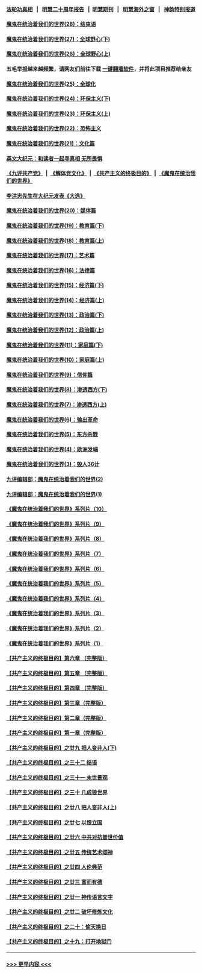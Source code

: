 #### [法轮功真相](https://github.com/gfw-breaker/truth/blob/master/README.md?t=0) &nbsp;&nbsp;|&nbsp;&nbsp; [明慧二十周年报告](https://github.com/gfw-breaker/mh-reports/blob/master/README.md?t=0) &nbsp;&nbsp;|&nbsp;&nbsp;[明慧期刊](https://github.com/gfw-breaker/mh-qikan) &nbsp;&nbsp;|&nbsp;&nbsp; [明慧海外之窗](https://github.com/gfw-breaker/mh-news/blob/master/README.md?t=0) &nbsp;&nbsp;|&nbsp;&nbsp; [神韵特别报道](https://github.com/gfw-breaker/mh-news/blob/master/shenyun.md?t=0)
#### [魔鬼在统治着我们的世界(28)：结束语](../pages/nsc422/n10936246.md?t=06260551) 
#### [魔鬼在统治着我们的世界(27)：全球野心(下)](../pages/nsc422/n10928319.md?t=06260551) 
#### [魔鬼在统治着我们的世界(26)：全球野心(上)](../pages/nsc422/n10900318.md?t=06260551) 
#### 五毛举报越来越频繁，请网友们前往下载 [一键翻墙软件](https://github.com/gfw-breaker/ssr-accounts)，并将此项目推荐给亲友
#### [魔鬼在统治着我们的世界(25)：全球化](../pages/nsc422/n10788205.md?t=06260551) 
#### [魔鬼在统治着我们的世界(24)：环保主义(下)](../pages/nsc422/n10695307.md?t=06260551) 
#### [魔鬼在统治着我们的世界(23)：环保主义(上)](../pages/nsc422/n10688613.md?t=06260551) 
#### [魔鬼在统治着我们的世界(22)：恐怖主义](../pages/nsc422/n10614727.md?t=06260551) 
#### [魔鬼在统治着我们的世界(21)：文化篇](../pages/nsc422/n10597706.md?t=06260551) 
#### [英文大纪元：和读者一起寻真相 无所畏惧](../pages/nsc422/n12542027.md?t=06260551) 
#### [《九评共产党》](https://github.com/begood0513/9ping.md/blob/master/README.md) &nbsp;|&nbsp; [《解体党文化》](../../../../jtdwh.md/blob/master/README.md)  &nbsp;|&nbsp; [《共产主义的终极目的》](../../../../gczydzjmd.md/blob/master/README.md) &nbsp;|&nbsp; [《魔鬼在统治我们的世界》](../../../../mgztzwmdsj.md/blob/master/README.md) 
#### [李洪志先生在大纪元发表《大选》](../pages/nsc422/n12534746.md?t=06260551) 
#### [魔鬼在统治着我们的世界(20)：媒体篇](../pages/nsc422/n10586579.md?t=06260551) 
#### [魔鬼在统治着我们的世界(19)：教育篇(下)](../pages/nsc422/n10564808.md?t=06260551) 
#### [魔鬼在统治着我们的世界(18)：教育篇(上)](../pages/nsc422/n10526970.md?t=06260551) 
#### [魔鬼在统治着我们的世界(17)：艺术篇](../pages/nsc422/n10499093.md?t=06260551) 
#### [魔鬼在统治着我们的世界(16)：法律篇](../pages/nsc422/n10485969.md?t=06260551) 
#### [魔鬼在统治着我们的世界(15)：经济篇(下)](../pages/nsc422/n10469975.md?t=06260551) 
#### [魔鬼在统治着我们的世界(14)：经济篇(上)](../pages/nsc422/n10457370.md?t=06260551) 
#### [魔鬼在统治着我们的世界(13)：政治篇(下)](../pages/nsc422/n10448270.md?t=06260551) 
#### [魔鬼在统治着我们的世界(12)：政治篇(上)](../pages/nsc422/n10444576.md?t=06260551) 
#### [魔鬼在统治着我们的世界(11)：家庭篇(下)](../pages/nsc422/n10440961.md?t=06260551) 
#### [魔鬼在统治着我们的世界(10)：家庭篇(上)](../pages/nsc422/n10435448.md?t=06260551) 
#### [魔鬼在统治着我们的世界(9)：信仰篇](../pages/nsc422/n10432159.md?t=06260551) 
#### [魔鬼在统治着我们的世界(8)：渗透西方(下)](../pages/nsc422/n10429603.md?t=06260551) 
#### [魔鬼在统治着我们的世界(7)：渗透西方(上)](../pages/nsc422/n10426013.md?t=06260551) 
#### [魔鬼在统治着我们的世界(6)：输出革命](../pages/nsc422/n10421536.md?t=06260551) 
#### [魔鬼在统治着我们的世界(5)：东方杀戮](../pages/nsc422/n10417707.md?t=06260551) 
#### [魔鬼在统治着我们的世界(4)：欧洲发端](../pages/nsc422/n10414890.md?t=06260551) 
#### [魔鬼在统治着我们的世界(3)：毁人36计](../pages/nsc422/n10411583.md?t=06260551) 
#### [九评编辑部：魔鬼在统治着我们的世界(2)](../pages/nsc422/n10410036.md?t=06260551) 
#### [九评编辑部：魔鬼在统治着我们的世界(1)](../pages/nsc422/n10406825.md?t=06260551) 
#### [《魔鬼在统治着我们的世界》系列片（10）](../pages/nsc422/n12292670.md?t=06260551) 
#### [《魔鬼在统治着我们的世界》系列片（9）](../pages/nsc422/n12290859.md?t=06260551) 
#### [《魔鬼在统治着我们的世界》系列片（8）](../pages/nsc422/n12287445.md?t=06260551) 
#### [《魔鬼在统治着我们的世界》系列片（7）](../pages/nsc422/n12283425.md?t=06260551) 
#### [《魔鬼在统治着我们的世界》系列片（6）](../pages/nsc422/n12282314.md?t=06260551) 
#### [《魔鬼在统治着我们的世界》系列片（5）](../pages/nsc422/n12281419.md?t=06260551) 
#### [《魔鬼在统治着我们的世界》系列片（4）](../pages/nsc422/n12274024.md?t=06260551) 
#### [《魔鬼在统治着我们的世界》系列片（3）](../pages/nsc422/n12271322.md?t=06260551) 
#### [《魔鬼在统治着我们的世界》系列片（2）](../pages/nsc422/n12269049.md?t=06260551) 
#### [《魔鬼在统治着我们的世界》系列片（1）](../pages/nsc422/n12267575.md?t=06260551) 
#### [【共产主义的终极目的】第六章 （完整版）](../pages/nsc422/n11428913.md?t=06260551) 
#### [【共产主义的终极目的】第五章 （完整版）](../pages/nsc422/n11428912.md?t=06260551) 
#### [【共产主义的终极目的】第四章 （完整版）](../pages/nsc422/n11428907.md?t=06260551) 
#### [【共产主义的终极目的】第三章（完整版）](../pages/nsc422/n11428848.md?t=06260551) 
#### [【共产主义的终极目的】第二章（完整版）](../pages/nsc422/n11428831.md?t=06260551) 
#### [【共产主义的终极目的】第一章（完整版）](../pages/nsc422/n11417651.md?t=06260551) 
#### [【共产主义的终极目的】之廿九 把人变非人(下)](../pages/nsc422/n11344140.md?t=06260551) 
#### [【共产主义的终极目的】之三十二 结语](../pages/nsc422/n11360535.md?t=06260551) 
#### [【共产主义的终极目的】之三十一 末世景观](../pages/nsc422/n11351129.md?t=06260551) 
#### [【共产主义的终极目的】之三十 几成狼世界](../pages/nsc422/n11348280.md?t=06260551) 
#### [【共产主义的终极目的】之廿八 把人变非人(上)](../pages/nsc422/n11340492.md?t=06260551) 
#### [【共产主义的终极目的】之廿七 以恨立国](../pages/nsc422/n11336944.md?t=06260551) 
#### [【共产主义的终极目的】之廿六 中共对抗普世价值](../pages/nsc422/n11324785.md?t=06260551) 
#### [【共产主义的终极目的】之廿五 传统艺术颂神](../pages/nsc422/n11296396.md?t=06260551) 
#### [【共产主义的终极目的】之廿四 人伦典范](../pages/nsc422/n11296397.md?t=06260551) 
#### [【共产主义的终极目的】之廿三 富而有德](../pages/nsc422/n11283598.md?t=06260551) 
#### [【共产主义的终极目的】之廿一 神传语言文字](../pages/nsc422/n11263265.md?t=06260551) 
#### [【共产主义的终极目的】之廿二 破坏修炼文化](../pages/nsc422/n11245728.md?t=06260551) 
#### [【共产主义的终极目的】之二十：偷天换日](../pages/nsc422/n11238846.md?t=06260551) 
#### [【共产主义的终极目的】之十九：打开地狱门](../pages/nsc422/n11206376.md?t=06260551) 

----
#### [ >>> 更早内容 <<< ](../indexes/nsc422-earlier.md)
